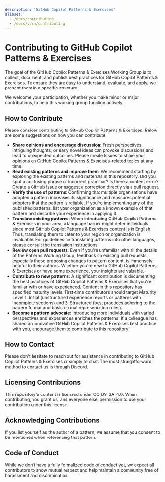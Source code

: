 ```yaml
---
description: "GitHub Copilot Patterns & Exercises"
aliases:
  - /docs/contributing
  - /docs/v/en/contributing
---
```

# Contributing to GitHub Copilot Patterns & Exercises

The goal of the GitHub Copilot Patterns & Exercises Working Group is to collect, document, and publish best practices for GitHub Copilot Patterns & Exercises. To ensure they are easy to understand, evaluate, and apply, we present them in a specific structure.

We welcome your participation, whether you make minor or major contributions, to help this working group function actively.

## How to Contribute

Please consider contributing to GitHub Copilot Patterns & Exercises. Below are some suggestions on how you can contribute.

* **Share opinions and encourage discussion**:
  Fresh perspectives, intriguing thoughts, or early novel ideas can provoke discussions and lead to unexpected outcomes. Please create Issues to share your opinions on GitHub Copilot Patterns & Exercises-related topics at any time.
* **Read existing patterns and improve them**:
  We recommend starting by exploring the existing patterns and materials in this repository. Did you spot a confusing phrase or incorrect grammar? Is there a content error? Create a GitHub Issue or suggest a correction directly via a pull request.
* **Verify the use of patterns**:
  Confirming that multiple organizations have adopted a pattern increases its significance and reassures potential adopters that the pattern is reliable. If you're implementing any of the published patterns, list your organization as a known example of that pattern and describe your experience in applying it.
* **Translate existing patterns**:
  When introducing GitHub Copilot Patterns & Exercises in your area, a language barrier might deter individuals since most GitHub Copilot Patterns & Exercises content is in English. Thus, translating them to cater to your region or organization is invaluable. For guidelines on translating patterns into other languages, please consult the translation instructions.
* **Review open pull requests**:
  Even if you're unfamiliar with all the details of the Patterns Working Group, feedback on existing pull requests, especially those proposing changes to pattern content, is immensely helpful to their authors. Whether you're new to GitHub Copilot Patterns & Exercises or have some experience, your insights are valuable.
* **Contribute to new patterns**:
  A significant contribution is documenting the best practices of GitHub Copilot Patterns & Exercises that you're familiar with or have experienced. Content in this repository has specified maturity levels. First-time contributors should target Maturity Level 1: Initial (unstructured experience reports or patterns with incomplete sections) and 2: Structured (best practices adhering to the pattern format and basic textual representation rules).
* **Become a pattern advocate**: Introducing more individuals with varied perspectives and experiences enriches the patterns. If a colleague has shared an innovative GitHub Copilot Patterns & Exercises best practice with you, encourage them to contribute to this repository!

## How to Contact

Please don't hesitate to reach out for assistance in contributing to GitHub Copilot Patterns & Exercises or simply to chat. The most straightforward method to contact us is through Discord.

## Licensing Contributions

This repository's content is licensed under CC-BY-SA-4.0. When contributing, you grant us, and everyone else, permission to use your contribution under this license.

## Acknowledging Contributions

If you list yourself as the author of a pattern, we assume that you consent to be mentioned when referencing that pattern.

## Code of Conduct

While we don't have a fully formalized code of conduct yet, we expect all contributors to show mutual respect and help maintain a community free of harassment and discrimination.